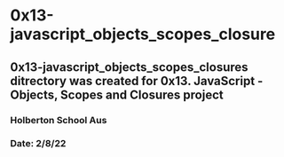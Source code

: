 # 0x13-javascript_objects_scopes_closure
## 0x13-javascript_objects_scopes_closures ditrectory was created for 0x13. JavaScript - Objects, Scopes and Closures project
### Holberton School Aus
### Date: 2/8/22
